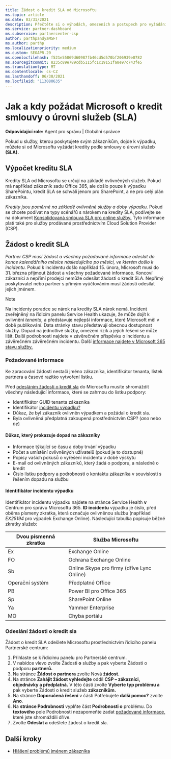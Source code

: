 ```yaml
---
title: Žádost o kredit SLA od Microsoftu
ms.topic: article
ms.date: 03/31/2021
description: Přečtěte si o výhodách, omezeních a postupech pro vyžádání kreditu smlouvy o úrovni služeb (SLA) od Microsoftu, pokud u vašich zákazníků dojde k výpadku služby.
ms.service: partner-dashboard
ms.subservice: partnercenter-csp
author: parthpandyaMSFT
ms.author: parthp
ms.localizationpriority: medium
ms.custom: SEOAPR.20
ms.openlocfilehash: f521e55869d60987fb46cd5d570bf206939e0782
ms.sourcegitcommit: 8235c89e789cdb5115fc1c19151fa8e97c743fe5
ms.translationtype: MT
ms.contentlocale: cs-CZ
ms.lasthandoff: 06/30/2021
ms.locfileid: "113080635"
---
```

# <a name="how-and-when-to-request-a-service-level-agreement-sla-credit-from-microsoft"></a>Jak a kdy požádat Microsoft o kredit smlouvy o úrovni služeb (SLA)

**Odpovídající role:** Agent pro správu | Globální správce

Pokud u služby, kterou poskytujete svým zákazníkům, dojde k výpadku, můžete si od Microsoftu vyžádat kredity podle smlouvy o úrovni služeb **(SLA).**

## <a name="sla-credit-calculation"></a>Výpočet kreditu SLA

Kredity SLA od Microsoftu se určují na základě ovlivněných služeb. Pokud má například zákazník sadu Office 365, ale došlo pouze k výpadku SharePointu, kredit SLA se schválí jenom pro SharePoint, a ne pro celý plán zákazníka.

*Kredity jsou poměrné na základě ovlivněné služby a doby výpadku.* Pokud se chcete podívat na typy scénářů s nárokem na kredity SLA, podívejte se na dokument [Konsolidovaná smlouva SLA pro online služby.](http://www.microsoftvolumelicensing.com/DocumentSearch.aspx?Mode=3&DocumentTypeId=37) Tyto informace platí také pro služby prodávané prostřednictvím Cloud Solution Provider (CSP).


## <a name="request-an-sla-credit"></a>Žádost o kredit SLA

*Partner CSP musí žádost a všechny požadované informace odeslat do konce kalendářního měsíce následujícího po měsíci, ve kterém došlo k incidentu.* Pokud k incidentu došlo například 15. února, Microsoft musí do 31. března přijmout žádost a všechny požadované informace. Koncoví zákazníci a nepřímí prodejci nemůže odesílat žádosti o kredit SLA. Nepřímý poskytovatel nebo partner s přímým vyúčtováním musí žádosti odesílat jejich jménem.

> [!NOTE]
> Na incidenty poradce se nárok na kredity SLA nárok nemá. Incident zveřejněný na řídicím panelu Service Health ukazuje, že může dojít k ovlivnění *tenanta,* a představuje nejlepší informace, které Microsoft měl v době publikování. Data stránky stavu představují obecnou dostupnost služby. Dopad na jednotlivé služby, omezení rizik a jejich řešení se může lišit. Další podrobnosti najdete v závěrečném příspěvku o incidentu a závěrečném závěrečném incidentu. Další [informace najdete v Microsoft 365 stavu služby.](/microsoft-365/enterprise/view-service-health#incidents-and-advisories)

### <a name="required-information"></a>Požadované informace

Ke zpracování žádosti nestačí jméno zákazníka, identifikátor tenanta, lístek partnera a časové razítko vytvoření lístku.

Před [odesláním žádosti o kredit sla](#submit-sla-credit-request)  do Microsoftu musíte shromáždit všechny následující informace, které se zahrnou do lístku podpory:

- Identifikátor GUID tenanta zákazníka
- Identifikátor [incidentu výpadku?](#outage-incident-identifier)
- Důkaz, že byl zákazník ovlivněn výpadkem a požádal o kredit sla.
- Byla ovlivněná předplatná zakoupená prostřednictvím CSP? (*ano* nebo *ne*)

#### <a name="evidence-that-proves-customer-impact"></a>Důkaz, který prokazuje dopad na zákazníky

- Informace týkající se času a doby trvání výpadku
- Počet a umístění ovlivněných uživatelů (pokud je to dostupné)
- Popisy vašich pokusů o vyřešení incidentu v době výskytu
- E-mail od ovlivněných zákazníků, který žádá o podporu, a následně o kredit
- Číslo lístku podpory a podrobnosti o kontaktu zákazníka v souvislosti s řešením dopadu na službu


#### <a name="outage-incident-identifier"></a>Identifikátor incidentu výpadku

Identifikátor incidentu výpadku najdete na stránce Service Health **v** Centrum pro správu Microsoftu 365. **ID incidentu** výpadku je číslo, před oběma písmeny zkratka, která označuje ovlivněnou službu (například *EX25194* pro výpadek Exchange Online). Následující tabulka popisuje běžné zkratky služeb:

| Dvou písmenná zkratka | Služba Microsoftu |
| ----------------------- | ----------------- |
| Ex | Exchange Online |
| FO | Ochrana Exchange Online |
| Sb | Online Skype pro firmy (dříve Lync Online) |
| Operační systém | Předplatné Office |
| PB | Power BI pro Office 365 |
| Sp | SharePoint Online |
| Ya | Yammer Enterprise |
| MO | Chyba portálu |

### <a name="submit-sla-credit-request"></a>Odeslání žádosti o kredit sla

Žádost o kredit SLA odešlete Microsoftu prostřednictvím řídicího panelu Partnerské centrum:

1. Přihlaste se k řídicímu panelu pro Partnerské centrum.
2. V nabídce vlevo zvolte Žádosti **o** služby a pak vyberte Žádosti o podporu **partnerů.**
3. Na stránce **Žádost o partnera** zvolte Nová **žádost.**
4. Na stránce **Zahájit žádost vyhledejte** oddíl **CSP – zákazníci, objednávky a předplatná.** V této části zvolte **Vyberte typ problému a** pak vyberte Žádosti o kredit služeb **zákazníkům.**
5. Na stránce **Doporučená řešení** v části Potřebujete **další pomoc?** zvolte **Ano**.
6. Na **stránce Podrobnosti** vyplňte část **Podrobnosti o** problému. Do **textového** pole Podrobnosti nezapomeňte zadat [požadované informace,](#required-information) které jste shromáždili dříve.
7. Zvolte **Odeslat a** odešlete žádost o kredit sla.

## <a name="next-steps"></a>Další kroky

- [Hlášení problémů jménem zákazníka](report-problems-on-behalf-of-a-customer.md)
